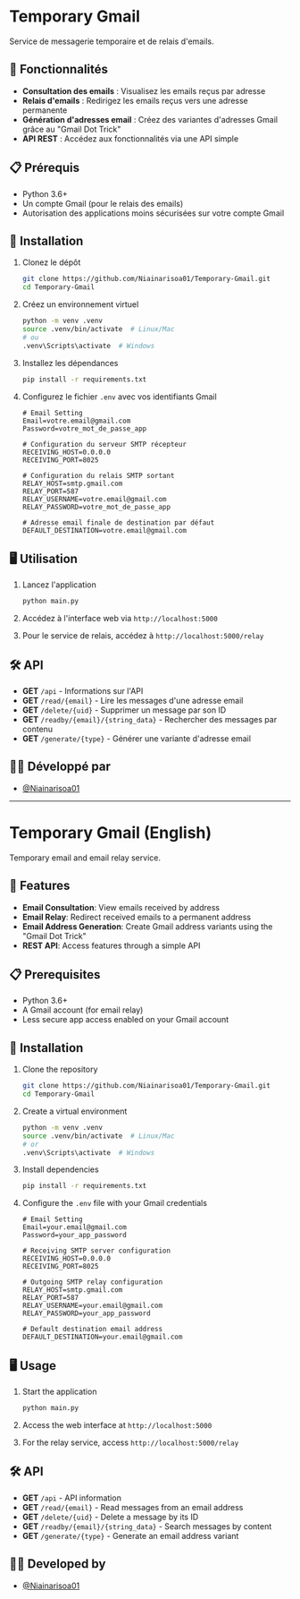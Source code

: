 # Temporary Gmail

Service de messagerie temporaire et de relais d'emails.

## 🌟 Fonctionnalités

- **Consultation des emails** : Visualisez les emails reçus par adresse
- **Relais d'emails** : Redirigez les emails reçus vers une adresse permanente
- **Génération d'adresses email** : Créez des variantes d'adresses Gmail grâce au "Gmail Dot Trick"
- **API REST** : Accédez aux fonctionnalités via une API simple

## 📋 Prérequis

- Python 3.6+
- Un compte Gmail (pour le relais des emails)
- Autorisation des applications moins sécurisées sur votre compte Gmail

## 🚀 Installation

1. Clonez le dépôt
   ```bash
   git clone https://github.com/Niainarisoa01/Temporary-Gmail.git
   cd Temporary-Gmail
   ```

2. Créez un environnement virtuel
   ```bash
   python -m venv .venv
   source .venv/bin/activate  # Linux/Mac
   # ou
   .venv\Scripts\activate  # Windows
   ```

3. Installez les dépendances
   ```bash
   pip install -r requirements.txt
   ```

4. Configurez le fichier `.env` avec vos identifiants Gmail
   ```
   # Email Setting
   Email=votre.email@gmail.com
   Password=votre_mot_de_passe_app
   
   # Configuration du serveur SMTP récepteur
   RECEIVING_HOST=0.0.0.0
   RECEIVING_PORT=8025
   
   # Configuration du relais SMTP sortant
   RELAY_HOST=smtp.gmail.com
   RELAY_PORT=587
   RELAY_USERNAME=votre.email@gmail.com
   RELAY_PASSWORD=votre_mot_de_passe_app
   
   # Adresse email finale de destination par défaut
   DEFAULT_DESTINATION=votre.email@gmail.com
   ```

## 🖥️ Utilisation

1. Lancez l'application
   ```bash
   python main.py
   ```

2. Accédez à l'interface web via `http://localhost:5000`

3. Pour le service de relais, accédez à `http://localhost:5000/relay`

## 🛠️ API

- **GET** `/api` - Informations sur l'API
- **GET** `/read/{email}` - Lire les messages d'une adresse email
- **GET** `/delete/{uid}` - Supprimer un message par son ID
- **GET** `/readby/{email}/{string_data}` - Rechercher des messages par contenu
- **GET** `/generate/{type}` - Générer une variante d'adresse email

## 👨‍💻 Développé par

- [@Niainarisoa01](https://github.com/Niainarisoa01)

---

# Temporary Gmail (English)

Temporary email and email relay service.

## 🌟 Features

- **Email Consultation**: View emails received by address
- **Email Relay**: Redirect received emails to a permanent address
- **Email Address Generation**: Create Gmail address variants using the "Gmail Dot Trick"
- **REST API**: Access features through a simple API

## 📋 Prerequisites

- Python 3.6+
- A Gmail account (for email relay)
- Less secure app access enabled on your Gmail account

## 🚀 Installation

1. Clone the repository
   ```bash
   git clone https://github.com/Niainarisoa01/Temporary-Gmail.git
   cd Temporary-Gmail
   ```

2. Create a virtual environment
   ```bash
   python -m venv .venv
   source .venv/bin/activate  # Linux/Mac
   # or
   .venv\Scripts\activate  # Windows
   ```

3. Install dependencies
   ```bash
   pip install -r requirements.txt
   ```

4. Configure the `.env` file with your Gmail credentials
   ```
   # Email Setting
   Email=your.email@gmail.com
   Password=your_app_password
   
   # Receiving SMTP server configuration
   RECEIVING_HOST=0.0.0.0
   RECEIVING_PORT=8025
   
   # Outgoing SMTP relay configuration
   RELAY_HOST=smtp.gmail.com
   RELAY_PORT=587
   RELAY_USERNAME=your.email@gmail.com
   RELAY_PASSWORD=your_app_password
   
   # Default destination email address
   DEFAULT_DESTINATION=your.email@gmail.com
   ```

## 🖥️ Usage

1. Start the application
   ```bash
   python main.py
   ```

2. Access the web interface at `http://localhost:5000`

3. For the relay service, access `http://localhost:5000/relay`

## 🛠️ API

- **GET** `/api` - API information
- **GET** `/read/{email}` - Read messages from an email address
- **GET** `/delete/{uid}` - Delete a message by its ID
- **GET** `/readby/{email}/{string_data}` - Search messages by content
- **GET** `/generate/{type}` - Generate an email address variant

## 👨‍💻 Developed by

- [@Niainarisoa01](https://github.com/Niainarisoa01)

